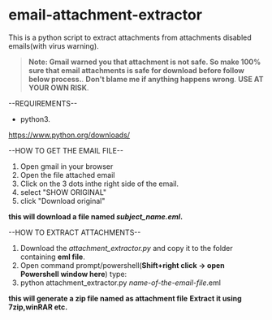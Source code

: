 # email-attachment-extractor
This is a python script to extract attachments from attachments disabled emails(with virus warning).

>**Note: Gmail warned you that attachment is not safe. So make 100% sure that email attachments is safe for download before follow below process.**.
>**Don't blame me if anything happens wrong**.
>**USE AT YOUR OWN RISK**.

--REQUIREMENTS--

* python3.

https://www.python.org/downloads/

--HOW TO GET THE EMAIL FILE--

1. Open gmail in your browser
2. Open the file attached email
3. Click on the 3 dots inthe right side of the email.
4. select "SHOW ORIGINAL"
5. click "Download original"

**this will download a file named *subject_name.eml*.**

--HOW TO EXTRACT ATTACHMENTS--

1. Download the *attachment_extractor.py* and copy it to the folder containing **eml file**.
2. Open command prompt/powershell(**Shift+right click -> open Powershell window here**)
 type:
3.  python attachment_extractor.py *name-of-the-email-file*.eml

**this will generate a zip file named as attachment file**
**Extract it using 7zip,winRAR etc.**
